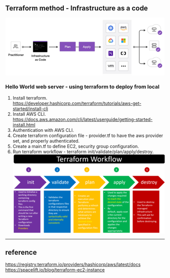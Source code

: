 ## Terraform method - Infrastructure as a code
![Infrastructure-as-a-code-terraform](Infrastructure-as-a-code-terraform.png)

### Hello World web server - using terraform to deploy from local
1. Install terraform. https://developer.hashicorp.com/terraform/tutorials/aws-get-started/install-cli
2. Install AWS CLI. https://docs.aws.amazon.com/cli/latest/userguide/getting-started-install.html
3. Authentication with AWS CLI.
4. Create terraform configuration file - provider.tf to have the aws provider set, and properly authenticated.
5. Create a main.tf to define EC2, security group configuration.
6. Run terraform workflow - terraform init/validate/plan/apply/destroy.
![terraform-workflow](terraform-workflow.png)

---
## reference
https://registry.terraform.io/providers/hashicorp/aws/latest/docs
https://spacelift.io/blog/terraform-ec2-instance
